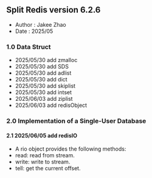 ## Split Redis version 6.2.6
* Author  :   Jakee Zhao
* Date    :   2025/05

### 1.0 Data Struct
* 2025/05/30 add zmalloc        <zmalloc>
* 2025/05/30 add SDS            <SDS>
* 2025/05/30 add adlist         <adlist>
* 2025/05/30 add dict           <dict>
* 2025/05/30 add skiplist       <skiplist>
* 2025/05/30 add intset         <intset>
* 2025/06/03 add ziplist        <ziplist>
* 2025/06/03 add redisObject    <redisObject>

### 2.0 Implementation of a Single-User Database

#### 2.1 2025/06/05 add redisIO        
 * A rio object provides the following methods:
 *  read: read from stream.
 *  write: write to stream.
 *  tell: get the current offset.

